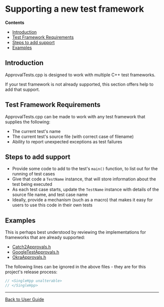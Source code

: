 <a id="top"></a>

# Supporting a new test framework

**Contents**

<!-- vscode-markdown-toc -->
* [Introduction](#Introduction)
* [Test Framework Requirements](#TestFrameworkRequirements)
* [Steps to add support](#Stepstoaddsupport)
* [Examples](#Examples)

<!-- vscode-markdown-toc-config
	numbering=false
	autoSave=true
	/vscode-markdown-toc-config -->
<!-- /vscode-markdown-toc -->

## <a name='Introduction'></a>Introduction

ApprovalTests.cpp is designed to work with multiple C++ test frameworks.

If your test framework is not already supported, this section offers help to add that support. 

## <a name='TestFrameworkRequirements'></a>Test Framework Requirements

ApprovalTests.cpp can be made to work with any test framework that supplies the following:

* The current test's name 
* The current test's source file (with correct case of filename) 
* Ability to report unexpected exceptions as test failures 

## <a name='Stepstoaddsupport'></a>Steps to add support

* Provide some code to add to the test's `main()` function, to list out for the running of test cases
* Give that code a `TestName` instance, that will store information about the test being executed
* As each test case starts, update the `TestName` instance with details of the source file name, and test case name
* Ideally, provide a mechanism (such as a macro) that makes it easy for users to use this code in their own tests

## <a name='Examples'></a>Examples

This is perhaps best understood by reviewing the implementations for frameworks that are already supported:
 
* [Catch2Approvals.h](../ApprovalTests/Catch2Approvals.h)
* [GoogleTestApprovals.h](../ApprovalTests/GoogleTestApprovals.h)
* [OkraApprovals.h](../ApprovalTests/OkraApprovals.h)

The following lines can be ignored in the above files - they are for this project's release process:

```cpp
// <SingleHpp unalterable>
// </SingleHpp>
``` 

---

[Back to User Guide](README.md#top)
